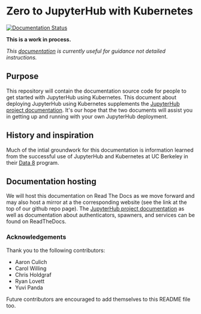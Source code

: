 # Zero to JupyterHub with Kubernetes

[![Documentation Status](https://readthedocs.org/projects/zero-to-jupyterhub/badge/?version=latest)](http://zero-to-jupyterhub.readthedocs.io/en/latest/?badge=latest)

**This is a work in process.**

*This [documentation](https://zero-to-jupyterhub.readthedocs.io) is currently useful for guidance not detailed instructions.*

## Purpose
This repository will contain the documentation source code for people to get started with
JupyterHub using Kubernetes. This document about deploying JupyterHub using Kubernetes
supplements the [JupyterHub project documentation](https://jupyterhub.readthedocs.io).
It's our hope that the two documents will assist you in getting up and running with your
own JupyterHub deployment.

## History and inspiration

Much of the intial groundwork for this documentation is information learned from
the successful use of JupyterHub and Kubernetes at UC Berkeley in their
[Data 8](http://data8.org/) program.

## Documentation hosting

We will host this documentation on Read The Docs as we move forward and may also
host a mirror at a the corresponding
website (see the link at the top of our github repo page).
The [JupyterHub project documentation](https://jupyterhub.readthedocs.io) as well
as documentation about authenticators, spawners, and services can be found on
ReadTheDocs.

### Acknowledgements

Thank you to the following contributors:

- Aaron Culich
- Carol Willing
- Chris Holdgraf
- Ryan Lovett
- Yuvi Panda

Future contributors are encouraged to add themselves to this README file too.

